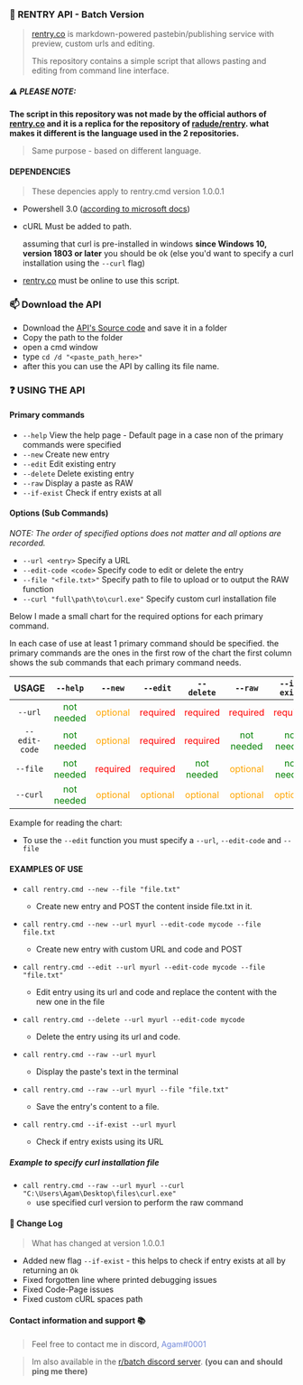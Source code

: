 ### 🧾 RENTRY API - Batch Version
> [rentry.co](https://rentry.co/) is markdown-powered pastebin/publishing service with preview, custom urls and editing.
>
> This repository contains a simple script that allows pasting and editing from command line interface.

##### ⚠️ PLEASE NOTE:
**The script in this repository was not made by the official authors of [rentry.co](https://rentry.co/) and it is a replica for the repository of [radude/rentry](https://github.com/radude/rentry). what makes it different is the language used in the 2 repositories.**
> Same purpose - based on different language.

#### DEPENDENCIES
> These depencies apply to rentry.cmd version 1.0.0.1
- Powershell 3.0 ([according to microsoft docs](https://docs.microsoft.com/en-us/powershell/module/microsoft.powershell.utility/convertfrom-json?view=powershell-7.2#:~:text=See%20other%20examples%20below.,cmdlet%20supports%20JSON%20with%20comments.))
- cURL Must be added to path.

    assuming that curl is pre-installed in windows **since Windows 10, version 1803 or later** you should be ok (else you'd want to specify a curl installation using the `--curl` flag)
- [rentry.co](https://rentry.co/) must be online to use this script.

### 📫 Download the API
- Download the [API's Source code](https://github.com/agamsol/rentry/blob/main/rentry.cmd) and save it in a folder
- Copy the path to the folder
- open a cmd window
- type `cd /d "<paste_path_here>"`
- after this you can use the API by calling its file name.

### ❓ USING THE API
#### Primary commands
- `--help`     View the help page - Default page in a case non of the primary commands were specified
- `--new`      Create new entry
- `--edit`     Edit existing entry
- `--delete`   Delete existing entry
- `--raw`      Display a paste as RAW
- `--if-exist` Check if entry exists at all

#### Options (Sub Commands)
_NOTE: The order of specified options does not matter and all options are recorded._
-  `--url <entry>`                    Specify a URL
-  `--edit-code <code>`               Specify code to edit or delete the entry
-  `--file "<file.txt>"`              Specify path to file to upload or to output the RAW function
-  `--curl "full\path\to\curl.exe"`   Specify custom curl installation file

Below I made a small chart for the required options for each primary command.

In each case of use at least 1 primary command should be specified.
the primary commands are the ones in the first row of the chart
the first column shows the sub commands that each primary command needs.

USAGE | `--help` | `--new` | `--edit` | `--delete` | ``--raw`` | `--if-exist` |
:----: | :------: | :---: |:----: | :------: | :---: | :--: |
`--url`   | <span style="color:green">not needed</span> | <span style="color:orange">optional</span> | <span style="color:red">required</span> | <span style="color:red">required</span> | <span style="color:red">required</span> | <span style="color:red">required</span> |
`--edit-code` | <span style="color:green">not needed</span>  | <span style="color:orange">optional</span> | <span style="color:red">required</span> | <span style="color:red">required</span> | <span style="color:green">not needed</span> | <span style="color:green">not needed</span> |
`--file`   | <span style="color:green">not needed</span>  | <span style="color:red">required</span> | <span style="color:red">required</span> | <span style="color:green">not needed</span> | <span style="color:orange">optional</span> | <span style="color:green">not needed</span> |
`--curl`   | <span style="color:green">not needed</span>  | <span style="color:orange">optional</span> | <span style="color:orange">optional</span> | <span style="color:orange">optional</span> | <span style="color:orange">optional</span> | <span style="color:orange">optional</span> |

Example for reading the chart:
- To use the `--edit` function you must specify a `--url`, `--edit-code` and `--file`

#### EXAMPLES OF USE
- `call rentry.cmd --new --file "file.txt"`
    - Create new entry and POST the content inside file.txt in it.

- `call rentry.cmd --new --url myurl --edit-code mycode --file file.txt`
    - Create new entry with custom URL and code and POST

- `call rentry.cmd --edit --url myurl --edit-code mycode --file "file.txt"`
    - Edit entry using its url and code and replace the content with the new one in the file

- `call rentry.cmd --delete --url myurl --edit-code mycode`
    - Delete the entry using its url and code.

- `call rentry.cmd --raw --url myurl`
    - Display the paste's text in the terminal

- `call rentry.cmd --raw --url myurl --file "file.txt"`
    - Save the entry's content to a file.

- `call rentry.cmd --if-exist --url myurl`
    - Check if entry exists using its URL

##### Example to specify curl installation file
- `call rentry.cmd --raw --url myurl --curl "C:\Users\Agam\Desktop\files\curl.exe"`
    - use specified curl version to perform the raw command

#### 📝 Change Log
> What has changed at version 1.0.0.1
- Added new flag `--if-exist` - this helps to check if entry exists at all by returning an `Ok`
- Fixed forgotten line where printed debugging issues
- Fixed Code-Page issues
- Fixed custom cURL spaces path

#### Contact information and support 📚
> Feel free to contact me in discord, <span style="color:#7289DA">Agam#0001</span>

> Im also available in the [r/batch discord server](https://discord.gg/gPMcxXZjkb). **(you can and should ping me there)**
